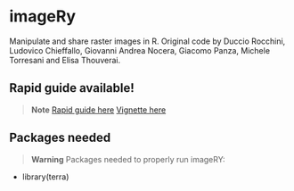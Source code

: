 # imageRy

Manipulate and share raster images in R.
Original code by Duccio Rocchini, Ludovico Chieffallo, Giovanni Andrea Nocera, Giacomo Panza, Michele Torresani and Elisa Thouverai.

## Rapid guide available!

> **Note**
[Rapid guide here](https://htmlpreview.github.io/?https://github.com/ducciorocchini/imageRy/blob/main/imageRy_rapid_manual.html)
[Vignette here](https://htmlpreview.github.io/?https://github.com/ducciorocchini/imageRy/blob/main/vignette.html)

## Packages needed

> **Warning**
> Packages needed to properly run imageRY:
+ library(terra)
